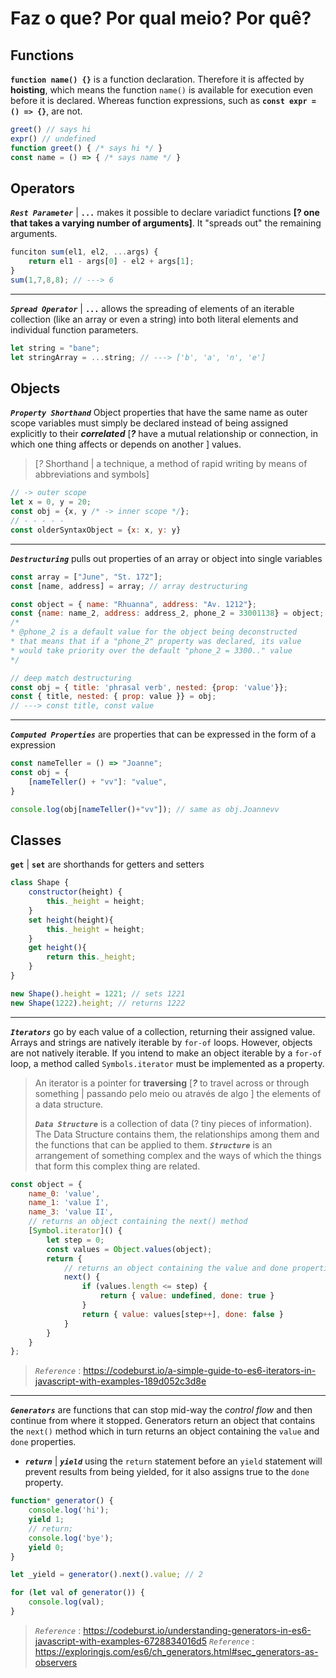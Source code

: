
# Faz o que? Por qual meio? Por quê?
Functions
---
**`function name() {}`** is a function declaration. Therefore it is affected by **hoisting**, which means the function `name()` is available for execution even before it is declared. Whereas function expressions, such as **`const expr = () => {}`**,  are not.
```javascript
greet() // says hi
expr() // undefined
function greet() { /* says hi */ }
const name = () => { /* says name */ }
```
Operators
-------------
_**`Rest Parameter`**_ | **`...`** makes it possible to declare variadict functions **[? one that takes a varying number of arguments]**. It "spreads out" the remaining arguments.
```javascript
funciton sum(el1, el2, ...args) {
	return el1 - args[0] - el2 + args[1];
}
sum(1,7,8,8); // ---> 6
```
---
_**`Spread Operator`**_ | **`...`**  allows the spreading of elements of an iterable collection (like an array or even a string) into both literal elements and individual function parameters.
```javascript
let string = "bane";
let stringArray = ...string; // ---> ['b', 'a', 'n', 'e']
```
Objects
----------
_**`Property Shorthand`**_ Object properties that have the same name as outer scope variables must simply be declared instead of being assigned explicitly to their _**correlated**_ [_**?**_ have a mutual relationship or connection, in which one thing affects or depends on another ] values.
> [_?_ Shorthand | a technique, a method of rapid writing by means of abbreviations and symbols]
```javascript
// -> outer scope
let x = 0, y = 20;
const obj = {x, y /* -> inner scope */};
// - - - - -
const olderSyntaxObject = {x: x, y: y}
```

___
_**`Destructuring`**_ pulls out properties of an array or object into single variables
```javascript
const array = ["June", "St. 172"];
const [name, address] = array; // array destructuring

const object = { name: "Rhuanna", address: "Av. 1212"};
const {name: name_2, address: address_2, phone_2 = 33001138} = object;
/* 
* @phone_2 is a default value for the object being deconstructed
* that means that if a "phone_2" property was declared, its value
* would take priority over the default "phone_2 = 3300.." value
*/

// deep match destructuring
const obj = { title: 'phrasal verb', nested: {prop: 'value'}};
const { title, nested: { prop: value }} = obj;
// ---> const title, const value
```
___
_**`Computed Properties`**_ are properties that can be expressed in the form of a expression
```javascript
const nameTeller = () => "Joanne";
const obj = {
	[nameTeller() + "vv"]: "value",
}

console.log(obj[nameTeller()+"vv"]); // same as obj.Joannevv
```

Classes
---------
**`get`** | **`set`** are shorthands for getters and setters
```javascript
class Shape {
	constructor(height) {
		this._height = height;
	}
	set height(height){ 
		this._height = height;
	}
	get height(){ 
		return this._height;
	}
}

new Shape().height = 1221; // sets 1221
new Shape(1222).height; // returns 1222
```
___
_**`Iterators`**_ go by each value of a collection, returning their assigned value. Arrays and strings are natively iterable by `for-of` loops. However, objects are not natively iterable. If you intend to make an object iterable by a `for-of` loop, a method called `Symbols.iterator` must be implemented as a property. 
> An iterator is a pointer for **traversing** [**_?_** to travel across or through something | passando pelo meio ou através de algo ] the elements of a data structure.
> 
> _**`Data Structure`**_ is a collection of data (? tiny pieces of information). The Data Structure contains them, the relationships among them and the functions that can be applied to them.
> _**`Structure`**_ is an arrangement of something complex and the ways of which the things that form this complex thing are related.
> 
```javascript
const object = {
	name_0: 'value',
	name_1: 'value I',
	name_3: 'value II',
	// returns an object containing the next() method
	[Symbol.iterator]() {
		let step = 0;
		const values = Object.values(object);
		return {
			// returns an object containing the value and done properties
			next() {
				if (values.length <= step) {
					return { value: undefined, done: true }
				}
				return { value: values[step++], done: false }
			}
		}
	}
};
```
> *`Reference`* : https://codeburst.io/a-simple-guide-to-es6-iterators-in-javascript-with-examples-189d052c3d8e
___
_**`Generators`**_ are functions that can stop mid-way the *control flow* and then continue from where it stopped. Generators return an object that contains the `next()` method which in turn returns an object containing the `value` and `done` properties.
- _**`return`**_ | _**`yield`**_ using the `return` statement before an `yield` statement will prevent results from being yielded, for it also assigns true to the `done` property.
```javascript
function* generator() {
	console.log('hi');
	yield 1;
	// return;
	console.log('bye');
	yield 0;
}

let _yield = generator().next().value; // 2

for (let val of generator()) {  
	console.log(val);  
}
```
> *`Reference`* : https://codeburst.io/understanding-generators-in-es6-javascript-with-examples-6728834016d5
> *`Reference`* : https://exploringjs.com/es6/ch_generators.html#sec_generators-as-observers
> 

